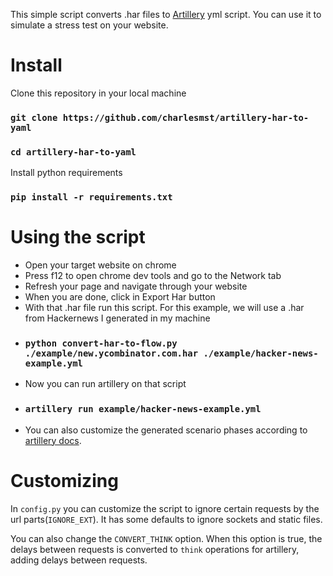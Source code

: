 This simple script converts .har files to  [Artillery](https://artillery.io/) yml script. You can use it to simulate a stress test on your website.

# Install
Clone this repository in your local machine

### `git clone https://github.com/charlesmst/artillery-har-to-yaml`
### `cd artillery-har-to-yaml` 

Install python requirements
### `pip install -r requirements.txt`

# Using the script

- Open your target website on chrome
- Press f12 to open chrome dev tools and go to the Network tab
- Refresh your page and navigate through your website
- When you are done, click in Export Har button
- With that .har file run this script. For this example, we will use a .har from Hackernews I generated in my machine
- ### `python convert-har-to-flow.py ./example/new.ycombinator.com.har ./example/hacker-news-example.yml`
- Now you can run artillery on that script
- ### `artillery run example/hacker-news-example.yml`
- You can also customize the generated scenario  phases according to [artillery docs](https://artillery.io/docs/script-reference/).

# Customizing
In `config.py` you can customize the script to ignore certain requests by the url parts(`IGNORE_EXT`). It has some defaults to ignore sockets and static files.

You can also change the `CONVERT_THINK` option. When this option is true, the delays between requests is converted to `think` operations for artillery, adding delays between requests.